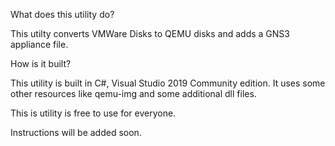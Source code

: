 What does this utility do?

This utilty converts VMWare Disks to QEMU disks and adds a GNS3 appliance file.


How is it built?

This utility is built in C#, Visual Studio 2019 Community edition.
It uses some other resources like qemu-img and some additional dll files.

This is utility is free to use for everyone.

Instructions will be added soon.
